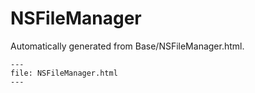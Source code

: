 
# NSFileManager

Automatically generated from Base/NSFileManager.html.

``` {raw} html
---
file: NSFileManager.html
---
```
